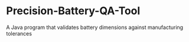 # Precision-Battery-QA-Tool
A Java program that validates battery dimensions against manufacturing tolerances
